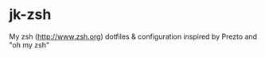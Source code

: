 # jk-zsh

My zsh (http://www.zsh.org) dotfiles &amp; configuration inspired by Prezto and "oh my zsh"
